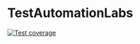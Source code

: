 # TestAutomationLabs

[![Test coverage](https://img.shields.io/badge/coverage-100%25-brightgreen.svg)](README.md)
